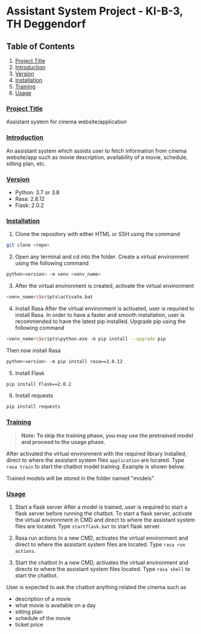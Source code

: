 # Assistant System Project - KI-B-3, TH Deggendorf

## Table of Contents

1. [Project Title](#project-title)
1. [Introduction](#introduction)
1. [Version](#version)
1. [Installation](#installation)
1. [Training](#training)
1. [Usage](#usage)

### <u>Project Title</u>

Assistant system for cinema website/application

### <u>Introduction</u>

An assistant system which assists user to fetch information from cinema website/app such as movie description, availability of a movie, schedule, sitting plan, etc.

### <u>Version</u>

- Python: 3.7 or 3.8
- Rasa: 2.8.12
- Flask: 2.0.2

### <u>Installation</u>

1. Clone the repository with either HTML or SSH using the command

```bash
git clone <repo>
```

2. Open any terminal and cd into the folder. Create a virtual environment using the following command

```bash
python<version> -m venv <venv_name>
```

3. After the virtual environment is created, activate the virtual environment

```bash
<venv_name>\Scripts\activate.bat
```

4. Install Rasa
   After the virtual environment is activated, user is requried to install Rasa. In order to have a faster and smooth installation, user is recommended to have the latest pip installed. Upgrade pip using the following command

```bash
<venv_name>\Scripts\python.exe -m pip install --upgrade pip
```

Then now install Rasa

```bash
python<version> -m pip install rasa==2.8.12
```

5. Install Flask

```bash
pip install Flask==2.0.2
```

6. Install requests

```bash
pip install requests
```

### <u>Training</u>

> **Note: To skip the training phase, you may use the pretrained model and proceed to the usage phase.**

After activated the virtual environment with the required library installed, direct to where the assistant system files `application` are located.
Type `rasa train` to start the chatbot model training.
Example is shown below.

Trained models will be stored in the folder named "models".

### <u>Usage</u>

1. Start a flask server
   After a model is trained, user is required to start a flask server before running the chatbot.
   To start a flask server, activate the virtual environment in CMD and direct to where the assistant system files are located.
   Type `startflask.bat` to start flask server.

2. Rasa run actions
   In a new CMD, activates the virtual environment and direct to where the assistant system files are located.
   Type `rasa run actions`.

3. Start the chatbot
   In a new CMD, activates the virtual environment and directs to where the assistant system files located.
   Type `rasa shell` to start the chatbot.

User is expected to ask the chatbot anything related the cinema such as

- description of a movie
- what movie is available on a day
- sitting plan
- schedule of the movie
- ticket price
